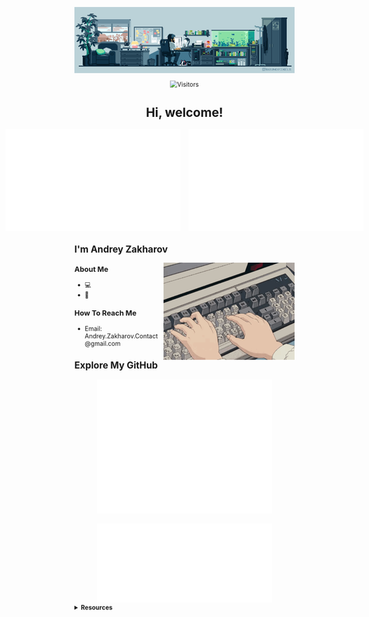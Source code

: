 <p align="center">
  <img src="banner1.gif" alt="Banner">
</p>


<div align="center">
  
  ![Visitors](https://vbr.nathanchung.dev/badge?page_id=TheAndreyZakharov&logo=github&cache=on)
  <h1>Hi, welcome!</h1>
</div>

<div align="center" style="display: flex; justify-content: center; gap: 20px; margin-top: 20px;">
  <img src="/metrics.plugin.isocalendar.fullyear.svg" alt="Commit Calendar" width="400">
  <img src="/metrics.plugin.habits.charts.svg" alt="Coding Activity" width="400">
</div>


<h2>I'm Andrey Zakharov</h2>


<img align="right" src="./keyboard1.gif" alt="Keyboard GIF" width="300"/>

<h3>About Me</h3>
<ul>
  <li>💻</li>
  <li>📖 </li>
</ul>
<h3>How To Reach Me</h3>
<ul>
  <li>Email: Andrey.Zakharov.Contact@gmail.com</li>
</ul>

<h2>Explore My GitHub</h2>


<div align="center" style="margin-top: 20px;">
  <img src="/github-metrics.svg" alt="GitHub Metrics" width="400">
</div>

<div align="center" style="margin-top: 20px;">
  <img src="/metrics.plugin.achievements.svg" alt="Achievements" width="400">
</div>


<details>
  <summary><strong>Resources</strong></summary>
  <ul>
    <li><a href="https://github.com/Nathan13888/VisitorBadgeReloaded?tab=readme-ov-file#migrating-from-visitor-badge">Visitor Badge Reloaded</a></li>
    <li><a href="https://github.com/lowlighter/metrics">Lowlighter Metrics</a></li>
    <li><a href="https://github.com/anuraghazra/github-readme-stats">Anurag's GitHub Stats</a></li>
    <li><a href="https://github.com/DenverCoder1/github-profile-streak-stats?tab=readme-ov-file">GitHub Streak Stats</a></li>
    <li><a href="https://github.com/ryo-ma/github-profile-trophy">GitHub Profile Trophy</a></li>
    <li><a href="https://github.com/Ileriayo/markdown-badges">Markdown Badges</a></li>
    <li><a href="https://github.com/pujux/badge-it?tab=readme-ov-file">Badge It</a></li>
  </ul>
</details>


